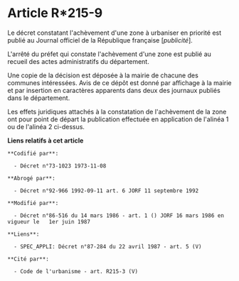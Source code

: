 # Article R*215-9

Le décret constatant l'achèvement d'une zone à urbaniser en priorité est publié au Journal officiel de la République
française [*publicité*].

L'arrêté du préfet qui constate l'achèvement d'une zone est publié au recueil des actes administratifs du département.

Une copie de la décision est déposée à la mairie de chacune des communes intéressées. Avis de ce dépôt est donné par
affichage à la mairie et par insertion en caractères apparents dans deux des journaux publiés dans le département.

Les effets juridiques attachés à la constatation de l'achèvement de la zone ont pour point de départ la publication effectuée
en application de l'alinéa 1 ou de l'alinéa 2 ci-dessus.

**Liens relatifs à cet article**

	**Codifié par**:

	  - Décret n°73-1023 1973-11-08

	**Abrogé par**:

	  - Décret n°92-966 1992-09-11 art. 6 JORF 11 septembre 1992

	**Modifié par**:

	  - Décret n°86-516 du 14 mars 1986 - art. 1 () JORF 16 mars 1986 en vigueur le   1er juin 1987

	**Liens**:

	  - SPEC_APPLI: Décret n°87-284 du 22 avril 1987 - art. 5 (V)

	**Cité par**:

	  - Code de l'urbanisme - art. R215-3 (V)
